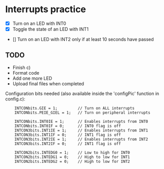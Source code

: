 # Interrupts practice

- [x] Turn on an LED with INT0
- [x] Toggle the state of an LED with INT1
- [] Turn on an LED with INT2 only if at least 10 seconds have passed

## TODO

- Finish c)
- Format code
- Add one more LED
- Upload final files when completed


Configuration bits needed (also available inside the 'configPic' function in config.c):
```
    INTCONbits.GIE = 1;         // Turn on ALL interrupts
    INTCONbits.PEIE_GIEL = 1;   // Turn on peripheral interrupts
    
    INTCONbits.INT0IE = 1;      // Enables interrupts from INT0
    INTCONbits.INT0IF = 0;      // INT0 flag is off
    INTCON3bits.INT1IE = 1;     // Enables interrupts from INT1
    INTCON3bits.INT1IF = 0;     // INT1 flag is off
    INTCON3bits.INT2IE = 1;     // Enables interrupts from INT2
    INTCON3bits.INT2IF = 0;     // INT1 flag is off
    
    INTCON2bits.INTEDG0 = 1;    // Low to high for INT0
    INTCON2bits.INTEDG1 = 0;    // High to low for INT1
    INTCON2bits.INTEDG2 = 0;    // High to low for INT2
```
